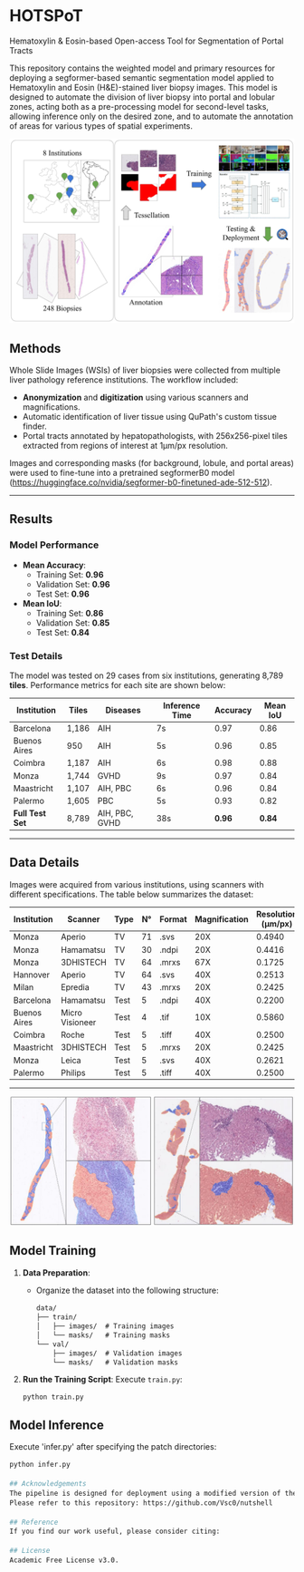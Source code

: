 # HOTSPoT
Hematoxylin & Eosin-based Open-access Tool for Segmentation of Portal Tracts

This repository contains the weighted model and primary resources for deploying a segformer-based semantic segmentation model applied to Hematoxylin and Eosin (H&E)-stained liver biopsy images. This model is designed to automate the division of liver biopsy into portal and lobular zones, acting both as a pre-processing model for second-level tasks, allowing inference only on the desired zone, and to automate the annotation of areas for various types of spatial experiments.

![Study_design](https://github.com/Gizmopath/HOTSPoT/blob/main/images/study.jpg)

## Methods

Whole Slide Images (WSIs) of liver biopsies were collected from multiple liver pathology reference institutions. The workflow included:

- **Anonymization** and **digitization** using various scanners and magnifications.
- Automatic identification of liver tissue using QuPath's custom tissue finder.
- Portal tracts annotated by hepatopathologists, with 256x256-pixel tiles extracted from regions of interest at 1μm/px resolution.

Images and corresponding masks (for background, lobule, and portal areas) were used to fine-tune into a pretrained segformerB0 model (https://huggingface.co/nvidia/segformer-b0-finetuned-ade-512-512).

---

## Results

### Model Performance

- **Mean Accuracy**:
  - Training Set: **0.96**
  - Validation Set: **0.96**
  - Test Set: **0.96**
- **Mean IoU**:
  - Training Set: **0.86**
  - Validation Set: **0.85**
  - Test Set: **0.84**

### Test Details

The model was tested on 29 cases from six institutions, generating 8,789 **tiles**. Performance metrics for each site are shown below:

| Institution       | Tiles | Diseases         | Inference Time | Accuracy | Mean IoU |
|-------------------|-------|------------------|----------------|----------|----------|
| Barcelona         | 1,186 | AIH             | 7s             | 0.97     | 0.86     |
| Buenos Aires      | 950   | AIH             | 5s             | 0.96     | 0.85     |
| Coimbra           | 1,187 | AIH             | 6s             | 0.98     | 0.88     |
| Monza             | 1,744 | GVHD            | 9s             | 0.97     | 0.84     |
| Maastricht        | 1,107 | AIH, PBC        | 6s             | 0.96     | 0.84     |
| Palermo           | 1,605 | PBC             | 5s             | 0.93     | 0.82     |
| **Full Test Set** | 8,789 | AIH, PBC, GVHD  | 38s            | **0.96** | **0.84** |

---

## Data Details

Images were acquired from various institutions, using scanners with different specifications. The table below summarizes the dataset:

| Institution       | Scanner         | Type | N° | Format | Magnification | Resolution (µm/px) |
|-------------------|-----------------|------|----|--------|---------------|---------------------|
| Monza             | Aperio          | TV   | 71 | .svs   | 20X           | 0.4940              |
| Monza             | Hamamatsu       | TV   | 30 | .ndpi  | 20X           | 0.4416              |
| Monza             | 3DHISTECH       | TV   | 64 | .mrxs  | 67X           | 0.1725              |
| Hannover          | Aperio          | TV   | 64 | .svs   | 40X           | 0.2513              |
| Milan             | Epredia         | TV   | 43 | .mrxs  | 20X           | 0.2425              |
| Barcelona         | Hamamatsu       | Test | 5  | .ndpi  | 40X           | 0.2200              |
| Buenos Aires      | Micro Visioneer | Test | 4  | .tif   | 10X           | 0.5860              |
| Coimbra           | Roche           | Test | 5  | .tiff  | 40X           | 0.2500              |
| Maastricht        | 3DHISTECH       | Test | 5  | .mrxs  | 20X           | 0.2425              |
| Monza             | Leica           | Test | 5  | .svs   | 40X           | 0.2621              |
| Palermo           | Philips         | Test | 5  | .tiff  | 40X           | 0.2500              |

---

![Inference](https://github.com/Gizmopath/HOTSPoT/blob/main/images/results.jpg)

## Model Training

1. **Data Preparation**: 
   - Organize the dataset into the following structure:
     ```
     data/
     ├── train/
     │   ├── images/  # Training images
     │   └── masks/   # Training masks
     └── val/
         ├── images/  # Validation images
         └── masks/   # Validation masks
     ```

2. **Run the Training Script**:
   Execute `train.py`:
   ```bash
   python train.py

## Model Inference
Execute 'infer.py' after specifying the patch directories:
```bash
python infer.py

## Acknowledgements
The pipeline is designed for deployment using a modified version of the WSInfer library, enabling efficient WSI-level inference with models in TorchScript format.
Please refer to this repository: https://github.com/Vsc0/nutshell

## Reference
If you find our work useful, please consider citing:

## License
Academic Free License v3.0.
